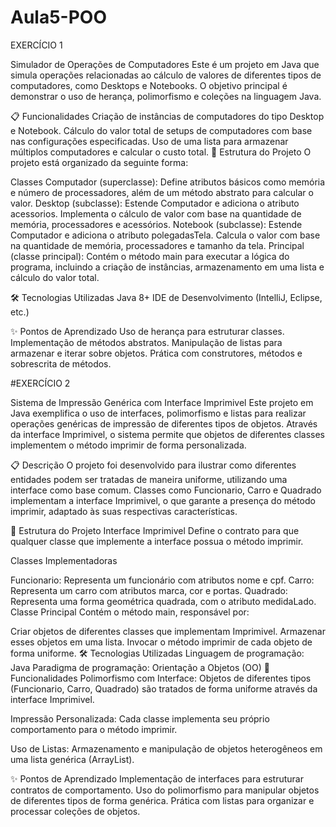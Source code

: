 # Aula5-POO
EXERCÍCIO 1


Simulador de Operações de Computadores
Este é um projeto em Java que simula operações relacionadas ao cálculo de valores de diferentes tipos de computadores, como Desktops e Notebooks. O objetivo principal é demonstrar o uso de herança, polimorfismo e coleções na linguagem Java.

📋 Funcionalidades
Criação de instâncias de computadores do tipo Desktop e Notebook.
Cálculo do valor total de setups de computadores com base nas configurações especificadas.
Uso de uma lista para armazenar múltiplos computadores e calcular o custo total.
📂 Estrutura do Projeto
O projeto está organizado da seguinte forma:

Classes
Computador (superclasse): Define atributos básicos como memória e número de processadores, além de um método abstrato para calcular o valor.
Desktop (subclasse): Estende Computador e adiciona o atributo acessorios. Implementa o cálculo de valor com base na quantidade de memória, processadores e acessórios.
Notebook (subclasse): Estende Computador e adiciona o atributo polegadasTela. Calcula o valor com base na quantidade de memória, processadores e tamanho da tela.
Principal (classe principal): Contém o método main para executar a lógica do programa, incluindo a criação de instâncias, armazenamento em uma lista e cálculo do valor total.

🛠️ Tecnologias Utilizadas
Java 8+
IDE de Desenvolvimento (IntelliJ, Eclipse, etc.)

✨ Pontos de Aprendizado
Uso de herança para estruturar classes.
Implementação de métodos abstratos.
Manipulação de listas para armazenar e iterar sobre objetos.
Prática com construtores, métodos e sobrescrita de métodos.

#EXERCÍCIO 2 

Sistema de Impressão Genérica com Interface Imprimivel
Este projeto em Java exemplifica o uso de interfaces, polimorfismo e listas para realizar operações genéricas de impressão de diferentes tipos de objetos. Através da interface Imprimivel, o sistema permite que objetos de diferentes classes implementem o método imprimir de forma personalizada.

📋 Descrição
O projeto foi desenvolvido para ilustrar como diferentes entidades podem ser tratadas de maneira uniforme, utilizando uma interface como base comum. Classes como Funcionario, Carro e Quadrado implementam a interface Imprimivel, o que garante a presença do método imprimir, adaptado às suas respectivas características.

📂 Estrutura do Projeto
Interface Imprimivel
Define o contrato para que qualquer classe que implemente a interface possua o método imprimir.

Classes Implementadoras

Funcionario: Representa um funcionário com atributos nome e cpf.
Carro: Representa um carro com atributos marca, cor e portas.
Quadrado: Representa uma forma geométrica quadrada, com o atributo medidaLado.
Classe Principal
Contém o método main, responsável por:

Criar objetos de diferentes classes que implementam Imprimivel.
Armazenar esses objetos em uma lista.
Invocar o método imprimir de cada objeto de forma uniforme.
🛠️ Tecnologias Utilizadas
Linguagem de programação: Java
Paradigma de programação: Orientação a Objetos (OO)
🚀 Funcionalidades
Polimorfismo com Interface:
Objetos de diferentes tipos (Funcionario, Carro, Quadrado) são tratados de forma uniforme através da interface Imprimivel.

Impressão Personalizada:
Cada classe implementa seu próprio comportamento para o método imprimir.

Uso de Listas:
Armazenamento e manipulação de objetos heterogêneos em uma lista genérica (ArrayList).

✨ Pontos de Aprendizado
Implementação de interfaces para estruturar contratos de comportamento.
Uso do polimorfismo para manipular objetos de diferentes tipos de forma genérica.
Prática com listas para organizar e processar coleções de objetos.
